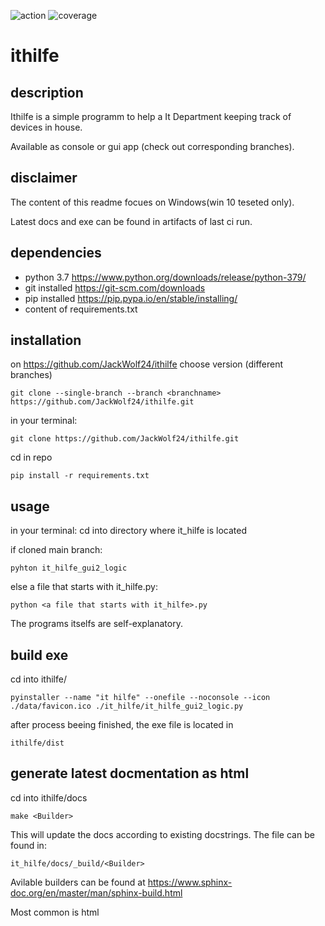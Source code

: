 
![action](https://github.com/JackWolf24/ithilfe/actions/workflows/python-app.yml/badge.svg) ![coverage](https://github.com/JackWolf24/ithilfe/blob/main/.github/coverage-100.svg)
# ithilfe
## description
Ithilfe is a simple programm to help a It Department keeping track of devices in house. 

Available as console or gui app (check out corresponding branches). 

## disclaimer
The content of this readme focues on Windows(win 10 teseted only). 

Latest docs and exe can be found in artifacts of last ci run.

## dependencies
- python 3.7 https://www.python.org/downloads/release/python-379/
- git installed https://git-scm.com/downloads
- pip installed https://pip.pypa.io/en/stable/installing/
- content of requirements.txt

## installation 
on https://github.com/JackWolf24/ithilfe choose version (different branches)

`git clone --single-branch --branch <branchname> https://github.com/JackWolf24/ithilfe.git`


in your terminal:

  ```
  git clone https://github.com/JackWolf24/ithilfe.git
  ```
  
  cd in repo
  
  ```
  pip install -r requirements.txt
  ```
  
## usage
in your terminal:
  cd into directory where it_hilfe is located
  
  if cloned main branch:
  
  ```
  pyhton it_hilfe_gui2_logic
  ```
  
  else a file that starts with it_hilfe.py:
  
  ```
  python <a file that starts with it_hilfe>.py
  ```
  
  The programs itselfs are self-explanatory. 
  
## build exe

  cd into ithilfe/
  
  ```
  pyinstaller --name "it hilfe" --onefile --noconsole --icon ./data/favicon.ico ./it_hilfe/it_hilfe_gui2_logic.py
  ```
  
  after process beeing finished, the exe file is located in 
  
  ```
  ithilfe/dist
  ```
  

## generate latest docmentation as html

  cd into ithilfe/docs
  
  ```
  make <Builder>
  ```
  
  This will update the docs according to existing docstrings. The file can be found in:
  
  ```
  it_hilfe/docs/_build/<Builder>
  ```
  
  Avilable builders can be found at https://www.sphinx-doc.org/en/master/man/sphinx-build.html
  
  Most common is html
  
